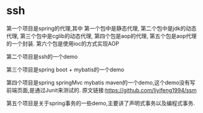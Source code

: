# ssh

第一个项目是spring的代理,其中
    第一个包中是静态代理,
    第二个包中是jdk的动态代理,
    第三个包中是cglib的动态代理,
    第四个包是aop的代理,
    第五个包是aop代理的一个封装.
    第六个包是使用ioc的方式实现AOP

第二个项目是ssh的一个demo

第三个项目是spring boot + mybatis的一个demo

第四个项目是spring springMvc mybatis maven的一个demo,这个demo没有写前端页面,是通过Junit来测试的.
原文链接:https://github.com/liyifeng1994/ssm

第五个项目是关于spring事务的一些demo,主要讲了声明式事务以及编程式事务.
